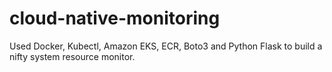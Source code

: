 # cloud-native-monitoring
Used Docker, Kubectl, Amazon EKS, ECR, Boto3 and Python Flask to build a nifty system resource monitor.

